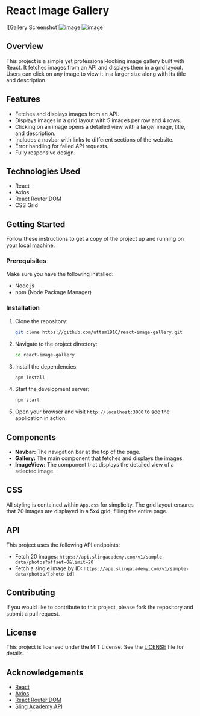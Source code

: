 # React Image Gallery

![Gallery Screenshot]![image](https://github.com/user-attachments/assets/c33a1e5c-e15c-4e58-b87f-4f8566dfc121)
![image](https://github.com/user-attachments/assets/861b7473-2785-4b5c-8d2f-d316668dd2c9)



## Overview

This project is a simple yet professional-looking image gallery built with React. It fetches images from an API and displays them in a grid layout. Users can click on any image to view it in a larger size along with its title and description.

## Features

- Fetches and displays images from an API.
- Displays images in a grid layout with 5 images per row and 4 rows.
- Clicking on an image opens a detailed view with a larger image, title, and description.
- Includes a navbar with links to different sections of the website.
- Error handling for failed API requests.
- Fully responsive design.


## Technologies Used

- React
- Axios
- React Router DOM
- CSS Grid

## Getting Started

Follow these instructions to get a copy of the project up and running on your local machine.

### Prerequisites

Make sure you have the following installed:

- Node.js
- npm (Node Package Manager)

### Installation

1. Clone the repository:

    ```sh
    git clone https://github.com/uttam1910/react-image-gallery.git
    ```

2. Navigate to the project directory:

    ```sh
    cd react-image-gallery
    ```

3. Install the dependencies:

    ```sh
    npm install
    ```

4. Start the development server:

    ```sh
    npm start
    ```

5. Open your browser and visit `http://localhost:3000` to see the application in action.

## Components

- **Navbar:** The navigation bar at the top of the page.
- **Gallery:** The main component that fetches and displays the images.
- **ImageView:** The component that displays the detailed view of a selected image.

## CSS

All styling is contained within `App.css` for simplicity. The grid layout ensures that 20 images are displayed in a 5x4 grid, filling the entire page.

## API

This project uses the following API endpoints:

- Fetch 20 images: `https://api.slingacademy.com/v1/sample-data/photos?offset=0&limit=20`
- Fetch a single image by ID: `https://api.slingacademy.com/v1/sample-data/photos/[photo id]`

## Contributing

If you would like to contribute to this project, please fork the repository and submit a pull request.

## License

This project is licensed under the MIT License. See the [LICENSE](LICENSE) file for details.

## Acknowledgements

- [React](https://reactjs.org/)
- [Axios](https://axios-http.com/)
- [React Router DOM](https://reactrouter.com/)
- [Sling Academy API](https://www.slingacademy.com/article/sample-photos-free-fake-rest-api-for-practice/)

